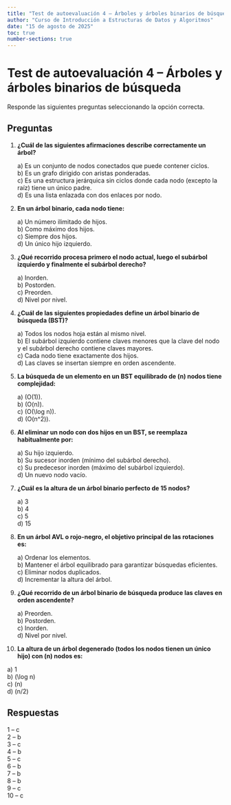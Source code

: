 ```yaml
---
title: "Test de autoevaluación 4 – Árboles y árboles binarios de búsqueda"
author: "Curso de Introducción a Estructuras de Datos y Algoritmos"
date: "15 de agosto de 2025"
toc: true
number-sections: true
---
```


# Test de autoevaluación 4 – Árboles y árboles binarios de búsqueda

Responde las siguientes preguntas seleccionando la opción correcta.

## Preguntas

1. **¿Cuál de las siguientes afirmaciones describe correctamente un árbol?**

   a) Es un conjunto de nodos conectados que puede contener ciclos.  
   b) Es un grafo dirigido con aristas ponderadas.  
   c) Es una estructura jerárquica sin ciclos donde cada nodo (excepto la raíz) tiene un único padre.  
   d) Es una lista enlazada con dos enlaces por nodo.

2. **En un árbol binario, cada nodo tiene:**

   a) Un número ilimitado de hijos.  
   b) Como máximo dos hijos.  
   c) Siempre dos hijos.  
   d) Un único hijo izquierdo.

3. **¿Qué recorrido procesa primero el nodo actual, luego el subárbol izquierdo y finalmente el subárbol derecho?**

   a) Inorden.  
   b) Postorden.  
   c) Preorden.  
   d) Nivel por nivel.

4. **¿Cuál de las siguientes propiedades define un árbol binario de búsqueda (BST)?**

   a) Todos los nodos hoja están al mismo nivel.  
   b) El subárbol izquierdo contiene claves menores que la clave del nodo y el subárbol derecho contiene claves mayores.  
   c) Cada nodo tiene exactamente dos hijos.  
   d) Las claves se insertan siempre en orden ascendente.

5. **La búsqueda de un elemento en un BST equilibrado de \(n\) nodos tiene complejidad:**

   a) \(O(1)\).  
   b) \(O(n)\).  
   c) \(O(\log n)\).  
   d) \(O(n^2)\).

6. **Al eliminar un nodo con dos hijos en un BST, se reemplaza habitualmente por:**

   a) Su hijo izquierdo.  
   b) Su sucesor inorden (mínimo del subárbol derecho).  
   c) Su predecesor inorden (máximo del subárbol izquierdo).  
   d) Un nuevo nodo vacío.

7. **¿Cuál es la altura de un árbol binario perfecto de 15 nodos?**

   a) 3  
   b) 4  
   c) 5  
   d) 15

8. **En un árbol AVL o rojo-negro, el objetivo principal de las rotaciones es:**

   a) Ordenar los elementos.  
   b) Mantener el árbol equilibrado para garantizar búsquedas eficientes.  
   c) Eliminar nodos duplicados.  
   d) Incrementar la altura del árbol.

9. **¿Qué recorrido de un árbol binario de búsqueda produce las claves en orden ascendente?**

   a) Preorden.  
   b) Postorden.  
   c) Inorden.  
   d) Nivel por nivel.

10. **La altura de un árbol degenerado (todos los nodos tienen un único hijo) con \(n\) nodos es:**

   a) 1  
   b) \(\log n\)  
   c) \(n\)  
   d) \(n/2\)

## Respuestas

1 – c  
2 – b  
3 – c  
4 – b  
5 – c  
6 – b  
7 – b  
8 – b  
9 – c  
10 – c